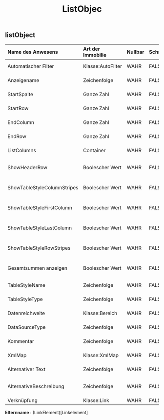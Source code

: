﻿---
title: ListObjec
second_title: Aspose.Cells Cloud Documen
type: docs
url: /de/specification/model/listobject/
description: "Aspose.Cells Cloud-Modellspezifikation: ListObject. Bearbeiten Sie mühelos Excel und andere Tabellenkalkulationsdokumente mit Funktionen wie Öffnen, Generieren, Bearbeiten, Teilen, Zusammenführen, Vergleichen und Konvertieren"
weight: 50
---
## **listObject**

 

| Name des Anwesens| Art der Immobilie| Nullbar| Schreibgeschützt| Standardwert| Beschreibung|
|:- |:- |:- |:- |:- |:- |
| Automatischer Filter| Klasse:AutoFilter| WAHR| FALSCH|| Ruft den automatischen Filter ab.|
| Anzeigename| Zeichenfolge| WAHR| FALSCH|| Ruft den Anzeigenamen ab und legt ihn fest.|
| StartSpalte| Ganze Zahl| WAHR| FALSCH|| Ruft die Startspalte des Bereichs ab.|
| StartRow| Ganze Zahl| WAHR| FALSCH|| Ruft die Startzeile des Bereichs ab.|
| EndColumn| Ganze Zahl| WAHR| FALSCH||Ruft die Endspalte des Bereichs ab.|
| EndRow| Ganze Zahl| WAHR| FALSCH|| Ruft die Endzeile des Bereichs ab.|
| ListColumns| Container| WAHR| FALSCH|| Ruft ListColumns des ListObject ab.|
| ShowHeaderRow| Boolescher Wert| WAHR| FALSCH|| Ruft ab und legt fest, ob dieses ListObject die Kopfzeile anzeigt.|
| ShowTableStyleColumnStripes| Boolescher Wert| WAHR| FALSCH|| Gibt an, ob die Spaltenstreifenformatierung angewendet wird.|
| ShowTableStyleFirstColumn| Boolescher Wert| WAHR| FALSCH|| Gibt an, ob der Stil auf die erste Spalte in der Tabelle angewendet werden soll.|
| ShowTableStyleLastColumn| Boolescher Wert| WAHR| FALSCH|| Gibt an, ob der Stil auf die letzte Spalte in der Tabelle angewendet werden soll.|
| ShowTableStyleRowStripes| Boolescher Wert| WAHR| FALSCH|| Gibt an, ob Zeilenstreifenformatierung angewendet wird.|
| Gesamtsummen anzeigen| Boolescher Wert| WAHR| FALSCH|| Ruft ab und legt fest, ob dieses ListObject die Gesamtzeile anzeigt.|
| TableStyleName| Zeichenfolge| WAHR| FALSCH|| Ruft den Tabellenstilnamen ab und legt ihn fest.|
| TableStyleType| Zeichenfolge| WAHR| FALSCH|| Ruft den integrierten Tabellenstil ab.|
| Datenreichweite| Klasse:Bereich| WAHR| FALSCH|| Ruft den Datenbereich des ListObject ab.|
| DataSourceType| Zeichenfolge| WAHR| FALSCH|| Ruft den Datenquellentyp der Tabelle ab.|
| Kommentar| Zeichenfolge| WAHR| FALSCH|| Ruft den Kommentar der Tabelle ab und legt ihn fest.|
|XmlMap| Klasse:XmlMap| WAHR| FALSCH|| Ruft eine Verwendung für diese Liste ab.|
| Alternativer Text| Zeichenfolge| WAHR| FALSCH|| Ruft den Alternativtext ab und legt ihn fest.|
| AlternativeBeschreibung| Zeichenfolge| WAHR| FALSCH|| Ruft die alternative Beschreibung ab und legt sie fest.|
| Verknüpfung| Klasse:Link| WAHR| FALSCH|||

**Elternname** : (LinkElement)[Linkelement]